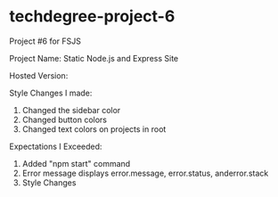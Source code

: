 # techdegree-project-6
Project #6 for FSJS

Project Name: Static Node.js and Express Site

Hosted Version: 

Style Changes I made:
  1. Changed the sidebar color
  2. Changed button colors
  3. Changed text colors on projects in root 

Expectations I Exceeded:
  1. Added "npm start" command
  2. Error message displays error.message, error.status, anderror.stack
  3. Style Changes
